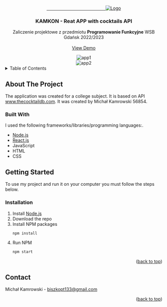 <div id="top"></div>

<!-- PROJECT LOGO -->
<br />
<div align="center">
  <a href="">
    &nbsp&nbsp&nbsp&nbsp&nbsp&nbsp&nbsp&nbsp&nbsp&nbsp&nbsp&nbsp&nbsp&nbsp&nbsp&nbsp&nbsp&nbsp&nbsp&nbsp&nbsp&nbsp&nbsp&nbsp&nbsp&nbsp&nbsp&nbsp&nbsp&nbsp&nbsp&nbsp&nbsp&nbsp&nbsp&nbsp&nbsp&nbsp&nbsp&nbsp&nbsp&nbsp&nbsp&nbsp&nbsp&nbsp&nbsp
  <img src="https://user-images.githubusercontent.com/74655164/163681940-2134d09a-321f-4d2c-a227-cae8b21492f3.PNG" alt="Logo">
  </a>

  <h3 align="center">KAMKON - Reat APP with cocktails API </h3>

  <p align="center">
    Zaliczenie projektowe z przedmiotu <b>Programowanie Funkcyjne</b> WSB Gdańsk 2022/2023
    <br />
    <br />
    <a href="https://fabulous-strudel-47da68.netlify.app">View Demo</a>
  </p>
  
  <img src="https://user-images.githubusercontent.com/74655164/163682334-fb58cc04-6f5d-45a5-91ad-33fbe86c7d6c.PNG" alt="app1">
  <br>
  <img src="https://user-images.githubusercontent.com/74655164/163682379-b5548075-14ca-4217-a27e-a7129649143f.PNG" alt="app2">
</div>

<!-- TABLE OF CONTENTS -->
<details>
  <summary>Table of Contents</summary>
  <ol>
    <li>
      <a href="#about-the-project">About The Project</a>
      <ul>
        <li><a href="#built-with">Built With</a></li>
      </ul>
    </li>
    <li>
      <a href="#getting-started">Getting Started</a>
      <ul>
        <li><a href="#installation">Installation</a></li>
      </ul>
    </li>
    <li><a href="#contact">Contact</a></li>
  </ol>
</details>

<!-- ABOUT THE PROJECT -->

## About The Project

The application was created for a college subject. It is based on API www.thecocktaildb.com.
It was created by Michał Kamrowski 56854.

### Built With

I used the following frameworks/libraries/programming languages:.

- [Node.js](https://nodejs.org/en/)
- [React.js](https://reactjs.org/)
- JavaScript
- HTML
- CSS

<!-- GETTING STARTED -->

## Getting Started

To use my project and run it on your computer you must follow the steps below.

### Installation

1. Install [Node.js](https://nodejs.org/en/)
2. Download the repo
3. Install NPM packages
   ```sh
   npm install
   ```
4. Run NPM
   ```sh
   npm start
   ```

<p align="right">(<a href="#top">back to top</a>)</p>

<!-- CONTACT -->

## Contact

Michał Kamrowski - biszkopt133@gmail.com

<p align="right">(<a href="#top">back to top</a>)</p>
